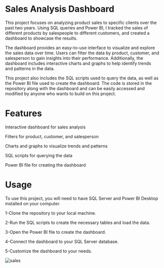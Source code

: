 # Sales Analysis Dashboard
This project focuses on analyzing product sales to specific clients over the past two years. Using SQL queries and Power BI, I tracked the sales of different products by salespeople to different customers, and created a dashboard to showcase the results.

The dashboard provides an easy-to-use interface to visualize and explore the sales data over time. Users can filter the data by product, customer, and salesperson to gain insights into their performance. Additionally, the dashboard includes interactive charts and graphs to help identify trends and patterns in the data.

This project also includes the SQL scripts used to query the data, as well as the Power BI file used to create the dashboard. The code is stored in the repository along with the dashboard and can be easily accessed and modified by anyone who wants to build on this project.

# Features
Interactive dashboard for sales analysis

Filters for product, customer, and salesperson

Charts and graphs to visualize trends and patterns

SQL scripts for querying the data

Power BI file for creating the dashboard

# Usage
To use this project, you will need to have SQL Server and Power BI Desktop installed on your computer.

1-Clone the repository to your local machine.

2-Run the SQL scripts to create the necessary tables and load the data.

3-Open the Power BI file to create the dashboard.

4-Connect the dashboard to your SQL Server database.

5-Customize the dashboard to your needs.

![sales](https://user-images.githubusercontent.com/77681678/230838309-844366f1-286c-40d3-9ac9-9caa50261542.jpg)
